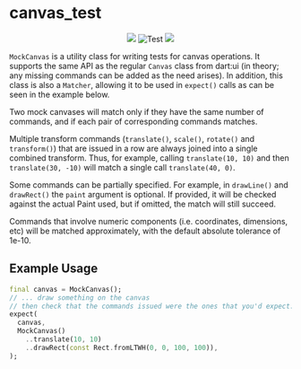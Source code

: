 # canvas_test

<p align="center">
  <a title="Pub" href="https://pub.dev/packages/canvas_test" ><img src="https://img.shields.io/pub/v/canvas_test.svg?style=popout" /></a>
  <img src="https://github.com/bluefireteam/canvas_test/workflows/ci-cd/badge.svg?branch=main&event=push" alt="Test" />
  <a title="Discord" href="https://discord.gg/pxrBmy4" ><img src="https://img.shields.io/discord/509714518008528896.svg" /></a>
</p>

`MockCanvas` is a utility class for writing tests for canvas operations. It
supports the same API as the regular `Canvas` class from dart:ui (in theory;
any missing commands can be added as the need arises). In addition, this class
is also a `Matcher`, allowing it to be used in `expect()` calls as can be seen
in the example below.

Two mock canvases will match only if they have the same number of commands,
and if each pair of corresponding commands matches.

Multiple transform commands (`translate()`, `scale()`, `rotate()` and
`transform()`) that are issued in a row are always joined into a single
combined transform. Thus, for example, calling `translate(10, 10)` and
then `translate(30, -10)` will match a single call `translate(40, 0)`.

Some commands can be partially specified. For example, in `drawLine()` and
`drawRect()` the `paint` argument is optional. If provided, it will be
checked against the actual Paint used, but if omitted, the match will still
succeed.

Commands that involve numeric components (i.e. coordinates, dimensions,
etc) will be matched approximately, with the default absolute tolerance of
1e-10.

## Example Usage

```dart
final canvas = MockCanvas();
// ... draw something on the canvas
// then check that the commands issued were the ones that you'd expect:
expect(
  canvas,
  MockCanvas()
    ..translate(10, 10)
    ..drawRect(const Rect.fromLTWH(0, 0, 100, 100)),
);
```
